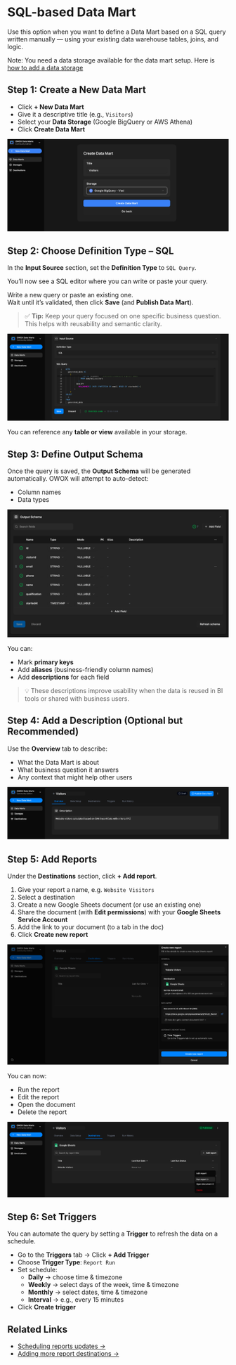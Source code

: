 # SQL-based Data Mart

Use this option when you want to define a Data Mart based on a SQL query written manually — using your existing data warehouse tables, joins, and logic.

Note: You need a data storage available for the data mart setup. Here is [how to add a data storage](../../storages/manage-storages.md)

## Step 1: Create a New Data Mart

- Click **+ New Data Mart**
- Give it a descriptive title (e.g., `Visitors`)
- Select your **Data Storage** (Google BigQuery or AWS Athena)
- Click **Create Data Mart**

![Create Data Mart-1](../../res/screens/SQL-Based-DataMart-1.png)

## Step 2: Choose Definition Type – SQL

In the **Input Source** section, set the **Definition Type** to `SQL Query`.

You’ll now see a SQL editor where you can write or paste your query.

Write a new query or paste an existing one.  
Wait until it’s validated, then click **Save** (and **Publish Data Mart**).

> ✅ **Tip:** Keep your query focused on one specific business question. This helps with reusability and semantic clarity.

![Create Data Mart-2](../../res/screens/SQL-Based-DataMart-SQL.png)

You can reference any **table or view** available in your storage.

## Step 3: Define Output Schema

Once the query is saved, the **Output Schema** will be generated automatically.  OWOX will attempt to auto-detect:

- Column names
- Data types

![Create Data Mart-3](../../res/screens/SQL-Based-DataMart-Output-Schema.png)

You can:

- Mark **primary keys**
- Add **aliases** (business-friendly column names)
- Add **descriptions** for each field

> 💡 These descriptions improve usability when the data is reused in BI tools or shared with business users.

## Step 4: Add a Description (Optional but Recommended)

Use the **Overview** tab to describe:

- What the Data Mart is about
- What business question it answers
- Any context that might help other users

![Create Data Mart-4](../../res/screens/SQL-Based-DataMart-Description.png)

## Step 5: Add Reports

Under the **Destinations** section, click **+ Add report**.

1. Give your report a name, e.g. `Website Visitors`
2. Select a destination
3. Create a new Google Sheets document (or use an existing one)
4. Share the document (with **Edit permissions**) with your **Google Sheets Service Account**
5. Add the link to your document (to a tab in the doc)
6. Click **Create new report**

![Create Data Mart-5](../../res/screens/SQL-Based-DataMart-Report.png)

You can now:

- Run the report  
- Edit the report  
- Open the document  
- Delete the report

![Create Data Mart-6](../../res/screens/SQL-Based-DataMart-Run-Report.png)

## Step 6: Set Triggers

You can automate the query by setting a **Trigger** to refresh the data on a schedule.

- Go to the **Triggers** tab → Click **+ Add Trigger**
- Choose **Trigger Type**: `Report Run`
- Set schedule:
  - **Daily** → choose time & timezone
  - **Weekly** → select days of the week, time & timezone
  - **Monthly** → select dates, time & timezone
  - **Interval** → e.g., every 15 minutes
- Click **Create trigger**

## Related Links

- [Scheduling reports updates →](report-triggers.md)
- [Adding more report destinations →](../../destinations/manage-destinations.md)
